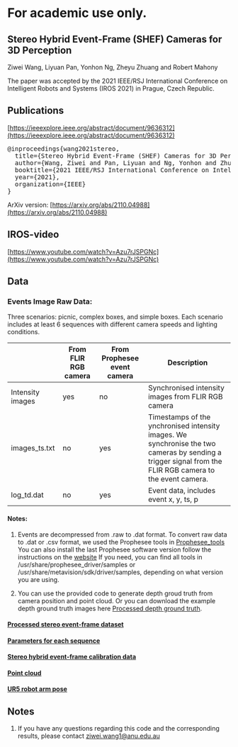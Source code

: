 # For academic use only.


## Stereo Hybrid Event-Frame (SHEF) Cameras for 3D Perception

Ziwei Wang, Liyuan Pan, Yonhon Ng, Zheyu Zhuang and Robert Mahony

The paper was accepted by the 2021 IEEE/RSJ International Conference on Intelligent Robots and Systems (IROS 2021) in Prague, Czech Republic.
   
## Publications 
[https://ieeexplore.ieee.org/abstract/document/9636312](https://ieeexplore.ieee.org/abstract/document/9636312)

<pre>
@inproceedings{wang2021stereo,
  title={Stereo Hybrid Event-Frame (SHEF) Cameras for 3D Perception},
  author={Wang, Ziwei and Pan, Liyuan and Ng, Yonhon and Zhuang, Zheyu and Mahony, Robert},
  booktitle={2021 IEEE/RSJ International Conference on Intelligent Robots and Systems (IROS)},
  year={2021},
  organization={IEEE}
}
</pre>

ArXiv version: 
[https://arxiv.org/abs/2110.04988](https://arxiv.org/abs/2110.04988)

## IROS-video
[https://www.youtube.com/watch?v=Azu7rJSPGNc](https://www.youtube.com/watch?v=Azu7rJSPGNc)

## Data 
### Events Image Raw Data:
Three scenarios: picnic, complex boxes, and simple boxes.
Each scenario includes at least 6 sequences with different camera speeds and lighting conditions.


|                      | From FLIR RGB camera | From Prophesee event camera | Description                                                                                             |
|----------------------|----------------------|-----------------------------|---------------------------------------------------------------------------------------------------------| 
| Intensity images  | yes                     | no                          |Synchronised intensity images from FLIR RGB camera |
| images_ts.txt     | no                      | yes                         |Timestamps of the ynchronised intensity images. We synchronise the two cameras by sending a trigger signal from the FLIR RGB camera to the event camera. |
| log_td.dat        | no                      | yes                         |Event data, includes event x, y, ts, p |                                             

#### Notes: 
1. Events are decompressed from .raw to .dat format. To convert raw data to .dat or .csv format, we used the Prophesee tools in [Prophesee_tools](https://anu365-my.sharepoint.com/:f:/g/personal/u6456661_anu_edu_au/EgqGLGx573ZOnbobjQZMT1YBO-7eSgtCtZivu72CxdMz8Q?e=hceb06)
You can also install the last Prophesee software version follow the instructions on the [website](https://support.prophesee.ai/portal/en/kb/articles/linux-software#Prerequisites)
If you need, you can find all tools in /usr/share/prophesee_driver/samples or /usr/share/metavision/sdk/driver/samples, depending on what version you are using.

2. You can use the provided code to generate depth groud truth from camera position and point cloud. Or you can download the example depth ground truth images here [Processed depth ground truth](https://anu365-my.sharepoint.com/:f:/g/personal/u6456661_anu_edu_au/EqtwBFaIBp9FhJRtIvqK6scB0esgEt9wUZoQ5u3Oa82DBA?e=NAZeoe).



#### [Processed stereo event-frame dataset](https://anu365-my.sharepoint.com/:f:/g/personal/u6456661_anu_edu_au/Ej1WwLyZqAFFtf-QZxvE8tYBkJkL-IYwUyzE1NDFpsI4aA?e=7qxuuW)


#### [Parameters for each sequence](https://docs.google.com/spreadsheets/d/1so2S-R-0OyHtPx6rzRnHimwNJFnQP-UNSiHOV1cqRFM/edit?usp=sharing)

#### [Stereo hybrid event-frame calibration data](https://anu365-my.sharepoint.com/:f:/g/personal/u6456661_anu_edu_au/EhBpyboR6vFMpVS542vnepMBDW5pCX2Ydu6-K2cx4IAO4w?e=lahziB)

#### [Point cloud](https://anu365-my.sharepoint.com/:f:/g/personal/u6456661_anu_edu_au/Egwt0pIEaJ9AqrHuImMSupgBJ7WmxOEFV5KCtJreVsoH_g?e=RKmKOp)

#### [UR5 robot arm pose](https://anu365-my.sharepoint.com/:f:/g/personal/u6456661_anu_edu_au/ErQDYXOfZ5FKoziHVxyqusgBN4JwASJUh8ue_Hsah9Aclw?e=GfjUQa)

## Notes 
1. If you have any questions regarding this code and the corresponding results, please contact ziwei.wang1@anu.edu.au
